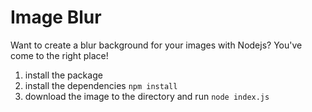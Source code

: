 # Image Blur

Want to create a blur background for your images with Nodejs?
You've come to the right place!

1. install the package
2. install the dependencies `npm install` 
3. download the image to the directory and run `node index.js`
